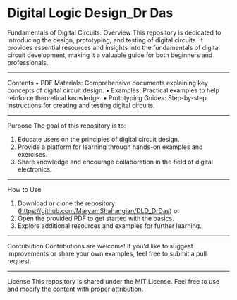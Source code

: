 # Digital Logic Design_Dr Das
Fundamentals of Digital Circuits:
Overview
This repository is dedicated to introducing the design, prototyping, and testing of digital circuits. It provides essential resources and insights into the fundamentals of digital circuit development, making it a valuable guide for both beginners and professionals.
________________________________________
Contents
•	PDF Materials: Comprehensive documents explaining key concepts of digital circuit design.
•	Examples: Practical examples to help reinforce theoretical knowledge.
•	Prototyping Guides: Step-by-step instructions for creating and testing digital circuits.
________________________________________
Purpose
The goal of this repository is to:
1.	Educate users on the principles of digital circuit design.
2.	Provide a platform for learning through hands-on examples and exercises.
3.	Share knowledge and encourage collaboration in the field of digital electronics.
________________________________________
How to Use
1.	Download or clone the repository: (https://github.com/MaryamShahangian/DLD_DrDas) or 
2.	Open the provided PDF to get started with the basics.
3.	Explore additional resources and examples for further learning.
________________________________________
Contribution
Contributions are welcome! If you'd like to suggest improvements or share your own examples, feel free to submit a pull request.
________________________________________
License
This repository is shared under the MIT License. Feel free to use and modify the content with proper attribution.
